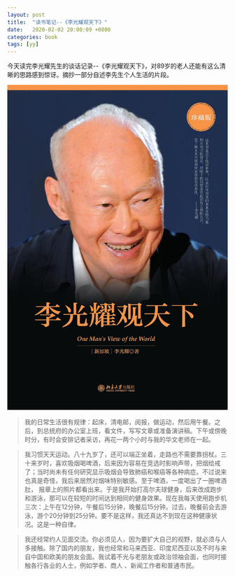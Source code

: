 ```yaml
---
layout: post
title:  "读书笔记--《李光耀观天下》"
date:   2020-02-02 20:00:09 +0800
categories: book
tags: [yy]
---
```


今天读完李光耀先生的谈话记录--《李光耀观天下》，对89岁的老人还能有这么清晰的思路感到惊讶。摘抄一部分自述李先生个人生活的片段。

![Book](/images/liguangyao.jpg)

>我的日常生活很有规律：起床，清电邮，阅报，做运动，然后用午餐。之后，到总统府的办公室上班，看文件，写写文章或准备演讲稿。下午或傍晚时分，有时会安排记者采访，再花一两个小时与我的华文老师在一起。

>我习惯天天运动。八十九岁了，还可以端正坐着，走路也不需要靠拐杖。三十来岁时，喜欢吸烟喝啤酒，后来因为容易在竞选时影响声带，把烟给戒了；当时尚未有任何研究显示吸烟会导致肺癌和喉癌等各种病症。不过说来也真是奇怪，我后来居然对烟味特别敏感。至于啤酒，一度喝出了一圈啤酒肚， 报章上的照片都看出来。于是我开始打高尔夫球健身，后来改成跑步和游泳，那可以在较短的时间达到相同的健身效果。现在我每天使用跑步机三次：上午在12分钟，午餐后15分钟，晚餐后15分钟。过去，晚餐前会去游泳，游个20分钟到25分钟。要不是这样，我还真达不到现在这种健康状况。这是一种自律。

>我还经常约人见面交流。你必须见人，因为要扩大自己的视野，就必须与人多接触。除了国内的朋友，我也经常和马来西亚、印度尼西亚以及不时与来自中国和欧美的朋友会面。我试着不光与老朋友或政治领袖会面，也同时接触各行各业的人士，例如学者、商人 、新闻工作者和普通市民。